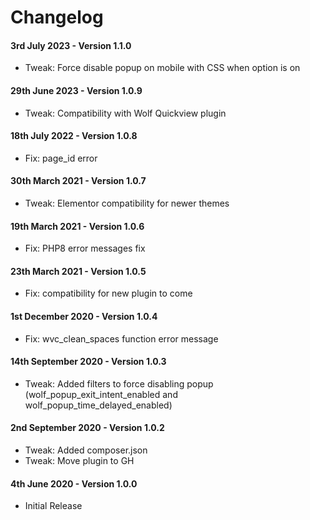 # Changelog

#### 3rd July 2023 - Version 1.1.0

-   Tweak: Force disable popup on mobile with CSS when option is on

#### 29th June 2023 - Version 1.0.9

-   Tweak: Compatibility with Wolf Quickview plugin

#### 18th July 2022 - Version 1.0.8

-   Fix: page_id error

#### 30th March 2021 - Version 1.0.7

-   Tweak: Elementor compatibility for newer themes

#### 19th March 2021 - Version 1.0.6

-   Fix: PHP8 error messages fix
#### 23th March 2021 - Version 1.0.5

-   Fix: compatibility for new plugin to come

#### 1st December 2020 - Version 1.0.4

-   Fix: wvc_clean_spaces function error message

#### 14th September 2020 - Version 1.0.3

-   Tweak: Added filters to force disabling popup (wolf_popup_exit_intent_enabled and wolf_popup_time_delayed_enabled)

#### 2nd September 2020 - Version 1.0.2

-   Tweak: Added composer.json
-   Tweak: Move plugin to GH

#### 4th June 2020 - Version 1.0.0

-   Initial Release
